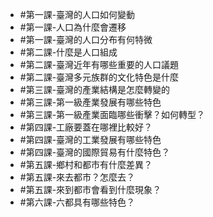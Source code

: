 - #第一課-臺灣的人口如何變動
- #第一課-人口為什麼會遷移
- #第一課-臺灣的人口分布有何特微
- #第二課-什麼是人口組成
- #第二課-臺灣近年有哪些重要的人口議題
- #第二課-臺灣多元族群的文化特色是什麼
- #第三課-臺灣的產業結構是怎麼轉變的
- #第三課-第一級產業發展有哪些特色
- #第三課-第一級產業面臨哪些衝擊？如何轉型？
- #第四課-工廠要蓋在哪裡比較好？
- #第四課-臺灣的工業發展有哪些特色
- #第四課-臺灣的國際貿易有什麼特色？
- #第五課-鄉村和都市有什麼差異？
- #第五課-來去都市？怎麼去？
- #第五課-來到都市會看到什麼現象？
- #第六課-六都具有哪些特色？